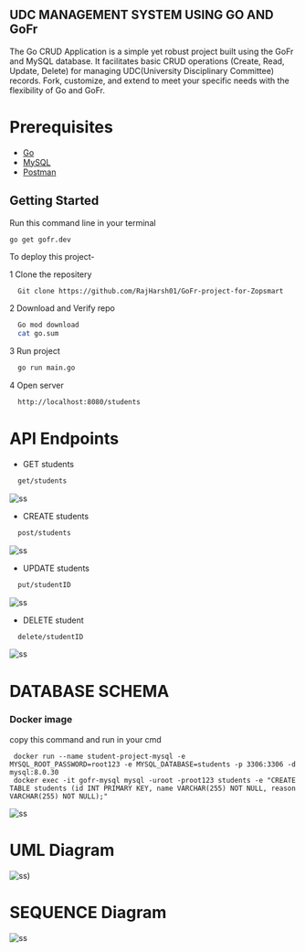 
## UDC MANAGEMENT SYSTEM USING GO AND GoFr

The Go CRUD Application is a simple yet robust project built using the GoFr and MySQL database. It facilitates basic CRUD operations (Create, Read, Update, Delete) for managing UDC(University Disciplinary Committee) records. Fork, customize, and extend to meet your specific needs with the flexibility of Go and GoFr.

# Prerequisites
- [Go](https://go.dev/)
- [MySQL](https://www.mysql.com/)
- [Postman](https://www.postman.com/)







## Getting Started

  Run this command line in your terminal
    
    go get gofr.dev

To deploy this project-

1 Clone the repositery

```bash
  Git clone https://github.com/RajHarsh01/GoFr-project-for-Zopsmart
```
2 Download and Verify repo

```bash
  Go mod download
  cat go.sum
```
3 Run project

```bash
  go run main.go
```
4 Open server

```bash
  http://localhost:8080/students
```

# API Endpoints

- GET students
```bash
  get/students
```
![ss](https://github.com/RajHarsh01/GoFr-project-for-Zopsmart/assets/80113516/ec55e5b6-90a2-4d15-9f63-081cc88a5107)

- CREATE students
```bash
  post/students
```
![ss](https://github.com/RajHarsh01/GoFr-project-for-Zopsmart/assets/80113516/72e9d348-32fa-47cf-9116-f0fe2142faaa)

- UPDATE students
```bash
  put/studentID
```
![ss](https://github.com/RajHarsh01/GoFr-project-for-Zopsmart/assets/80113516/7ac741a5-e2dc-4ef7-b521-d2a90dc5fe8b)

- DELETE student
```bash
  delete/studentID
```
![ss](https://github.com/RajHarsh01/GoFr-project-for-Zopsmart/assets/80113516/5c84c93a-c785-4fd2-9df0-469d8005469d)

# DATABASE SCHEMA

### Docker image
  copy this command and run in your cmd
  
     docker run --name student-project-mysql -e MYSQL_ROOT_PASSWORD=root123 -e MYSQL_DATABASE=students -p 3306:3306 -d mysql:8.0.30
     docker exec -it gofr-mysql mysql -uroot -proot123 students -e "CREATE TABLE students (id INT PRIMARY KEY, name VARCHAR(255) NOT NULL, reason VARCHAR(255) NOT NULL);"


![ss](https://github.com/RajHarsh01/GoFr-project-for-Zopsmart/assets/80113516/ab0fd383-c8d4-4840-9360-e91d607e5e3c)

# UML Diagram

![ss](https://github.com/RajHarsh01/GoFr-project-for-Zopsmart/assets/80113516/c39b1c65-bc94-4f88-8442-3e5dcbddb91b))

# SEQUENCE Diagram

![ss](https://github.com/RajHarsh01/GoFr-project-for-Zopsmart/assets/80113516/0d8c9eec-6883-4913-bbbc-2eede5f33e56)
